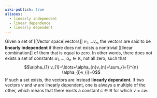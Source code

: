 ```yaml
---
wiki-publish: true
aliases:
  - linearly independent
  - linear dependence
  - linearly dependent
---
```

Given a set of [[Vector space|vectors]] $v_{1},\ldots v_{n}$, the vectors are said to be **linearly independent** if there does not exists a nontrivial [[linear combination]] of them that is equal to zero. In other words, there does not exists a set of constants $\alpha_{1},\ldots,\alpha_{n}\in \mathbb{R}$, not all zero, such that
$$\alpha_{1} v_{1}+\ldots+\alpha_{n}v_{n}=\sum_{i=1}^{n} \alpha_{i}v_{i}=0$$
If such a set exists, the vectors are instead **linearly dependent**. If two vectors $v$ and $w$ are linearly dependent, one is always a multiple of the other, which means that there exists a constant $c\in \mathbb{R}$ for which $v=cw$.